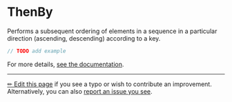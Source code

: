 # ThenBy

Performs a subsequent ordering of elements in a sequence in a particular
direction (ascending, descending) according to a key.

```c# --destination-file ../code/Program.cs --region statements --project ../code/TryMoreLinq.csproj
// TODO add example
```

For more details, [see the documentation][doc].

---

[&#x270F; Edit this page][edit] if you see a typo or wish to contribute an
improvement. Alternatively, you can also [report an issue you see][issue].


[edit]: https://github.com/morelinq/try/edit/master/then-by.md
[issue]: https://github.com/morelinq/try/issues/new?title=ThenBy
[doc]: https://morelinq.github.io/3.1/ref/api/html/Overload_MoreLinq_MoreEnumerable_ThenBy.htm
